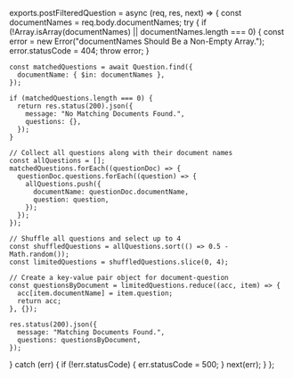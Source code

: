 exports.postFilteredQuestion = async (req, res, next) => {
  const documentNames = req.body.documentNames;
  try {
    if (!Array.isArray(documentNames) || documentNames.length === 0) {
      const error = new Error("documentNames Should Be a Non-Empty Array.");
      error.statusCode = 404;
      throw error;
    }
    
    const matchedQuestions = await Question.find({
      documentName: { $in: documentNames },
    });

    if (matchedQuestions.length === 0) {
      return res.status(200).json({
        message: "No Matching Documents Found.",
        questions: {},
      });
    }

    // Collect all questions along with their document names
    const allQuestions = [];
    matchedQuestions.forEach((questionDoc) => {
      questionDoc.questions.forEach((question) => {
        allQuestions.push({
          documentName: questionDoc.documentName,
          question: question,
        });
      });
    });

    // Shuffle all questions and select up to 4
    const shuffledQuestions = allQuestions.sort(() => 0.5 - Math.random());
    const limitedQuestions = shuffledQuestions.slice(0, 4);

    // Create a key-value pair object for document-question
    const questionsByDocument = limitedQuestions.reduce((acc, item) => {
      acc[item.documentName] = item.question;
      return acc;
    }, {});

    res.status(200).json({
      message: "Matching Documents Found.",
      questions: questionsByDocument,
    });
  } catch (err) {
    if (!err.statusCode) {
      err.statusCode = 500;
    }
    next(err);
  }
};
